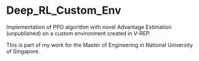 # Deep_RL_Custom_Env

Implementation of PPO algorithm with novel Advantage Estimation (unpublished) on a custom environment created in V-REP.

This is part of my work for the Master of Engineering in National University of Singapore.
